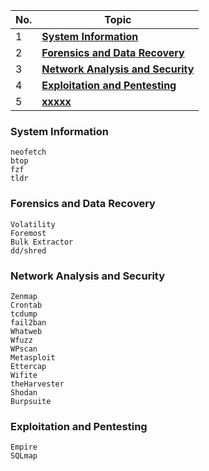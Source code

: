 
| No. | Topic                                                                   |
| --- | ----------------------------------------------------------------------- |
| 1   | [**System Information**](#System-Information)                             |
| 2   | [**Forensics and Data Recovery**](#Forensics-and-Data-Recovery)         |
| 3   | [**Network Analysis and Security**](#file-permissions)                               |
| 4   | [**Exploitation and Pentesting**](#Exploitation-and-Pentesting)                                           |
| 5   | [**xxxxx**](#installing-packages)                         |


### System Information
    
    neofetch
    btop
    fzf
    tldr

### Forensics and Data Recovery

    Volatility
    Foremost
    Bulk Extractor
    dd/shred

### Network Analysis and Security

    Zenmap
    Crontab
    tcdump
    fail2ban
    Whatweb
    Wfuzz
    WPscan
    Metasploit
    Ettercap
    Wifite
    theHarvester
    Shodan
    Burpsuite

### Exploitation and Pentesting

    Empire
    SQLmap
